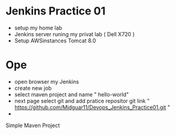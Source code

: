 # Jenkins Practice 01

- setup my home lab
- Jenkins server runing my privat lab ( Dell X720 )
- Setup AWSinstances Tomcat 8.0

# Ope

- open browser my Jenkins
- create new job
- select maven project and name " hello-world"
- next page select git and add pratice repositor git link
" https://github.com/Midguar11/Devops_Jenkins_Practice01.git "
- 

Simple Maven Project
